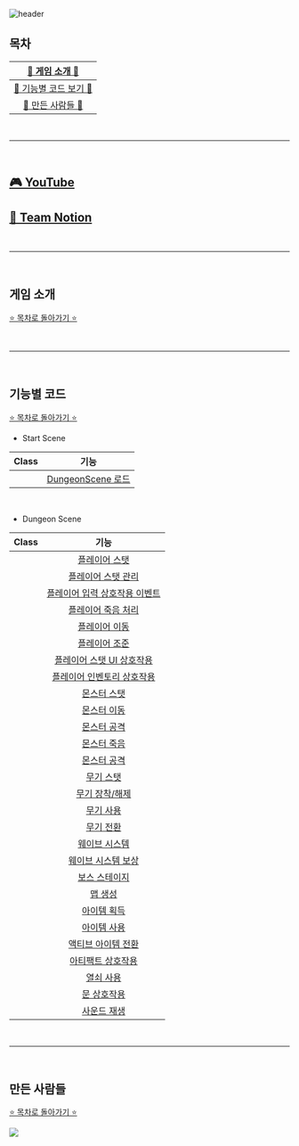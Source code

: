 
![header](https://capsule-render.vercel.app/api?type=waving&color=gradient&customColorList=19&height=300&section=header&text=I%20HATE%20MONDAY&fontSize=90&fontColor=fff76b)

## 목차

| [🦑 게임 소개 🦑](#게임-소개) |
| :---: |
| [🧽 기능별 코드 보기 🧽](#기능별-코드) |
| [🦀 만든 사람들 🦀](#만든-사람들) |

<br>

* * *

<br>

## [🎮 YouTube]()
## [🐌 Team Notion]([https://teamsparta.notion.site/08-814d16993a734e0b97c716e95ebf4c0e](https://www.notion.so/08-391aea063ff54087832f702c116f9ab5))

<br>

* * *

<br>

## 게임 소개

[⭐ 목차로 돌아가기 ⭐](#목차)

<br>

* * *

<br>

## 기능별 코드

[⭐ 목차로 돌아가기 ⭐](#목차)

- Start Scene

| Class | 기능 |
| :---: | :---: |
||[DungeonScene 로드]()|

<br>

- Dungeon Scene

| Class | 기능 |
| :---: | :---: |
||[플레이어 스탯]()|
||[플레이어 스탯 관리]()|
||[플레이어 입력 상호작용 이벤트]()|
||[플레이어 죽음 처리]()|
||[플레이어 이동]()|
||[플레이어 조준]()|
||[플레이어 스탯 UI 상호작용]()|
||[플레이어 인벤토리 상호작용]()|
||[몬스터 스탯]()|
||[몬스터 이동]()|
||[몬스터 공격]()|
||[몬스터 죽음]()|
||[몬스터 공격]()|
||[무기 스탯]()|
||[무기 장착/해제]()|
||[무기 사용]()|
||[무기 전환]()|
||[웨이브 시스템]()|
||[웨이브 시스템 보상]()|
||[보스 스테이지]()|
||[맵 생성]()|
||[아이템 획득]()|
||[아이템 사용]()|
||[액티브 아이템 전환]()|
||[아티팩트 상호작용]()|
||[열쇠 사용]()|
||[문 상호작용]()|
||[사운드 재생]()|

<br>

* * * 

<br>

## 만든 사람들

[⭐ 목차로 돌아가기 ⭐](#목차)

<a href="https://github.com/jungbosong/IHateMonday/graphs/contributors">
  <img src="https://contrib.rocks/image?repo=jungbosong/IHateMonday" />
</a>

<br><br>
